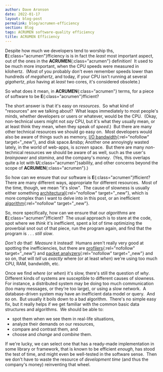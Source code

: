 ```yaml
---
author: Dave Aronson
date: 2022-01-17
layout: blog-post
permalink: blog/acrumen-efficiency
section: Blog
tags: ACRUMEN software-quality efficiency
title: ACRUMEN Efficiency
---
```


Despite how much we developers tend to worship ths,
**E**{:class="acrumen"}fficiency
is is in fact the _least_ most important aspect,
out of the ones in the **ACRUMEN**{:class="acrumen"} definition!&nbsp;
It used to be much more important,
when the CPU speeds were measured in kilohertz.&nbsp;
(Most of you probably don't even remember
speeds lower than hundreds of _megahertz_,
and today, if your CPU isn't running at several _gigahertz_,
_plus_ having at _least_ two cores,
it's considered obsolete.)

So what does it mean, in **ACRUMEN**{:class="acrumen"} terms,
for a piece of software to be **E**{:class="acrumen"}fficient?

The short answer is that it's easy on _resources_.&nbsp;
So what kind of "resources" are we talking about?&nbsp;
What leaps immediately to most people's minds,
whether developers or users or whatever,
would be the CPU.&nbsp;
(Okay, non-technical users might not _say_ CPU,
but it's what they usually mean,
or at least think they mean,
when they speak of _speed_.)&nbsp;
But there are many other technical resources we should go easy on.&nbsp;
Most developers would also be aware of things such as
memory,
[I/O bandwidth](https://en.wikipedia.org/wiki/Bandwidth_(computing)){:rel="nofollow" target="_new"},
and disk space.&nsbp;
Another one annoyingly wasted lately, in the world of web-apps,
is _screen_ space.&nbsp;
But there are many
_non_-technical resources
we should be aware of as well,
such as the user's
_brainpower_ and _stamina_,
and the company's _money_.&nbsp;
(Yes, this overlaps quite a lot with **U**{:class="acrumen"}sability,
and other concerns beyond the scope of **ACRUMEN**{:class="acrumen"}.)

So how can we ensure that
our software is **E**{:class="acrumen"}fficient?&nbsp;
There are many different ways, appropriate for different resources.&nbsp;
Most of the time, though, we mean "it's slow".&nbsp;
The cause of slowness is usually either something
[architectural](https://en.wikipedia.org/wiki/Software_architecture){:rel="nofollow" target="_new"},
which is more complex than I want to delve into in this post,
or an inefficient
[algorithm](https://en.wikipedia.org/wiki/Algorithm){:rel="nofollow" target="_new"}.

So, more specifically, how can we ensure that
our _algorithms_ are **E**{:class="acrumen"}fficient?&nbsp;
The usual approach is to stare at the code,
spot where we _think_ it's inefficient,
spent a lot of time optimizing the proverbial snot out of that piece,
run the program again,
and find that the program is . . .
_still slow_.

_Don't do_ that!&nbsp;
_Measure_ it instead!&nbsp;
Humans aren't really very good at spotting the inefficiencies,
but there are
[profilers](https://en.wikipedia.org/wiki/Profiling_(computer_programming)){:rel="nofollow" target="_new"}
and
[packet analyzers](https://en.wikipedia.org/wiki/Packet_analyzer){:rel="nofollow" target="_new"}
and so on,
that will _tell_ us _exactly_ where
(or at least _when_)
we're using too much CPU, RAM, bandwidth, etc.

Once we find _where_ (or _when_) it's slow,
there's still the question of _why_.&nbsp;
Different kinds of systems
are susceptible to different causes of slowness.&nbsp;
For instance,
a distributed system may be doing too much communication
(too many messages, or they're too large),
or using a slow network.&nbsp;
A database-driven system may have an inefficient data model or query.&nbsp;
And so on.&nbsp;
But usually it boils down to a bad algorithm.&nbsp;
There's no simple easy fix,
but it really helps if we get familiar with the common basic
data structures and algorithms.&nbsp;
We should be able to:
- spot them when we see them in real-life situations,
- analyze their demands on our resources,
- compare and contrast them, and
- choose and _change_ and _combine_ them.

If we're lucky, we can select one that has
a ready-made implementation in some library or framework,
that is known to be efficient _enough_,
has stood the test of time,
and might even be well-tested in the software sense.&nbsp;
Then we don't have to waste the resource of _development time_
(and thus the company's money)
reinventing that wheel.
